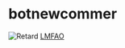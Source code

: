 # botnewcommer
![Retard](https://botsfordiscord.com/api/bot/487637900096307200/widget)
[LMFAO](https://discordbots.org/api/widget/487637900096307200.svg)
